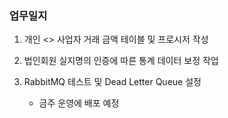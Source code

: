 ### 업무일지

1. 개인 <> 사업자 거래 금액 테이블 및 프로시저 작성

2. 법인회원 실지명의 인증에 따른 통계 데이터 보정 작업

3. RabbitMQ 테스트 및 Dead Letter Queue 설정

   - 금주 운영에 배포 예정
